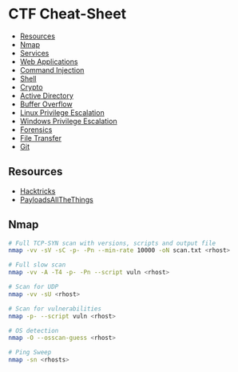 # CTF Cheat-Sheet

- [Resources](#resources)
- [Nmap](#nmap)
- [Services](Services.md)
- [Web Applications](Web_Applications.md)
- [Command Injection](Command_Injection.md)
- [Shell](Shell.md)
- [Crypto](Crypto.md)
- [Active Directory](Active_Directory.md)
- [Buffer Overflow](Buffer_Overflow.md)
- [Linux Privilege Escalation](Linux_Privilege_Escalation.md)
- [Windows Privilege Escalation](Windows_Privilege_Escalation.md)
- [Forensics](Forensics.md)
- [File Transfer](File_Transfer.md)
- [Git](Git.md)

## Resources

- [Hacktricks](https://book.hacktricks.xyz/)
- [PayloadsAllTheThings](https://github.com/swisskyrepo/PayloadsAllTheThings/tree/master)

## Nmap

```sh
# Full TCP-SYN scan with versions, scripts and output file
nmap -vv -sV -sC -p- -Pn --min-rate 10000 -oN scan.txt <rhost>

# Full slow scan
nmap -vv -A -T4 -p- -Pn --script vuln <rhost>

# Scan for UDP
nmap -vv -sU <rhost>

# Scan for vulnerabilities
nmap -p- --script vuln <rhost>

# OS detection
nmap -O --osscan-guess <rhost>

# Ping Sweep
nmap -sn <rhosts>
```
